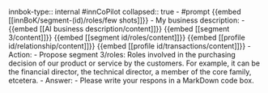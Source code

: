 innbok-type:: internal
#innCoPilot
collapsed:: true
	- #prompt {{embed [[innBoK/segment-(id)/roles/few shots]]}}
		- My business description:
		- {{embed [[AI business description/content]]}} {{embed [[segment 3/content]]}} {{embed [[segment id/roles/content]]}} {{embed [[profile id/relationship/content]]}} {{embed [[profile id/transactions/content]]}}
		- Action:
		- Propose segment 3/roles: Roles involved in the purchasing decision of our product or service by the customers. For example, it can be the financial director, the technical director, a member of the core family, etcetera.
		- Answer:
		- Please write your respons in a MarkDown code box.




